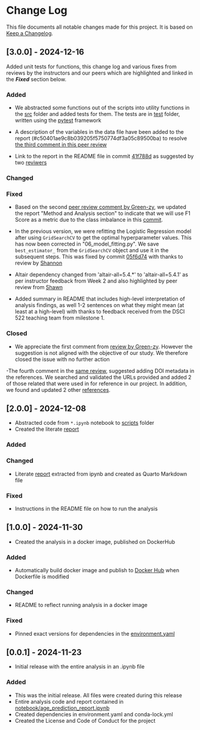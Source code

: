 # Change Log
This file documents all notable changes made for this project. It is 
based on [Keep a Changelog](http://keepachangelog.com/).
 
## [3.0.0] - 2024-12-16
 
Added unit tests for functions, this change log and various fixes from reviews by the instructors and our peers
which are highlighted and linked in the ***Fixed*** section below.
 
### Added
- We abstracted some functions out of the scripts into utility functions in the [src](src) folder and 
added tests for them. The tests are in [test](test) folder, written 
using the [pytest](https://pytest.org/) framework

- A description of the variables in the data file have been added to the report (#c50401ae9c8b039205f5750774df3a05c89500ba)
to resolve [the third comment in this peer review](https://github.com/UBC-MDS/data-analysis-review-2024/issues/28#issuecomment-2530156986)

- Link to the report in the README file in commit [41f788d](https://github.com/UBC-MDS/DSCI522-2425-group31_age-group-prediction/commit/41f788d869626636a97c4ed224a54b73bd00bf4d)
as suggested by two [reviwers](https://github.com/UBC-MDS/data-analysis-review-2024/issues/28#issuecomment-2530156986)
 
### Changed



### Fixed

- Based on the second [peer review comment by Green-zy](https://github.com/UBC-MDS/data-analysis-review-2024/issues/28#issuecomment-2530385608), we updated the report "Method and Analysis section" to indicate that we will use F1 
Score as a metric due to the class imbalance in this [commit](https://github.com/UBC-MDS/DSCI522-2425-group31_age-group-prediction/commit/905a54bdb44464c385c5743a7256556c06f0d94a).

- In the previous version, we were refitting the Logistic Regression 
model after using `GridSearchCV` to get the optimal hyperparameter values. This has now 
been corrected in "06_model_fitting.py". We save `best_estimator_` from the `GridSearchCV` 
object and use it in the subsequent steps. This was fixed by commit [05f6d74](https://github.com/UBC-MDS/DSCI522-2425-group31_age-group-prediction/commit/05f6d7436adf9dae9da6e906b863d3913c1e8464)
with thanks to review by [Shannon](https://github.com/UBC-MDS/data-analysis-review-2024/issues/28#issuecomment-2530156986)

- Altair dependency changed from 'altair-all=5.4.*' to 'altair-all=5.4.1' as per instructor feedback from Week 2
and also highlighted by peer review from [Shawn](https://github.com/UBC-MDS/data-analysis-review-2024/issues/28#issuecomment-2530404242)

- Added summary in README that includes high-level interpretation of analysis findings, as well 1-2 sentences on what they might mean (at least at a high-level) with thanks to feedback received from the DSCI 522 teaching team from milestone 1.

### Closed

- We appreciate the first comment from [review by Green-zy](https://github.com/UBC-MDS/data-analysis-review-2024/issues/28#issuecomment-2530385608). However the suggestion is not aligned with the objective of our study.
We therefore closed the issue with no further action

-The fourth comment in the [same review](https://github.com/UBC-MDS/data-analysis-review-2024/issues/28#issuecomment-2530385608), suggested adding DOI metadata in the references. We searched and validated
the URLs provided and added 2 of those related that were used in for reference in our project. In addition, we found
and updated 2 other [references](https://github.com/UBC-MDS/DSCI522-2425-group31_age-group-prediction/commit/c50401ae9c8b039205f5750774df3a05c89500ba).


## [2.0.0] - 2024-12-08
  
- Abstracted code from `*.ipynb` notebook to [scripts](scripts) folder
- Created the literate [report](reports/age_prediction_report.qmd)
 
### Added
 
### Changed
  
- Literate [report](reports/age_prediction_report.qmd) extracted from ipynb and created as Quarto Markdown file
 
### Fixed
 
- Instructions in the README file on how to run the analysis

## [1.0.0] - 2024-11-30
  
- Created the analysis in a docker image, published on DockerHub
 
### Added

- Automatically build docker image and publish to [Docker Hub](https://hub.docker.com/) when Dockerfile is modified
 
### Changed

- README to reflect running analysis in a docker image
 
### Fixed
 
- Pinned exact versions for dependencies in the [environment.yaml](environment.yaml)
 
## [0.0.1] - 2024-11-23

- Initial release with the entire analysis in an .ipynb file
 
### Added

- This was the initial release. All files were created during this release
- Entire analysis code and report contained in [notebook/age_prediction_report.ipynb](notebook/age_prediction_report.ipynb)
- Created dependencies in environment.yaml and conda-lock.yml
- Created the License and Code of Conduct for the project